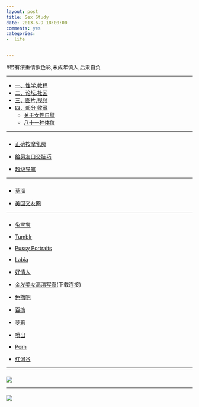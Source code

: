 ```yaml
---
layout: post
title: Sex Study 
date: 2013-6-9 18:00:00
comments: yes
categories:
-  life


---
```


#带有浓重情欲色彩,未成年慎入,后果自负

*****

*	[一、性学,教程](#yi)
*	[二、论坛,社区](#er)
*	[三、图片,视频](#san)
*	[四、部分 收藏](#si)
	*	[关于女性自慰](#ziwei)	
	*	[八十一种体位](#tiwei)

*****

<h3 id="yi"></h3>

*	 [正确按摩乳房](http://mp.weixin.qq.com/s?__biz=MjMyMzYyNzg2MA==&mid=204455332&idx=1&sn=c9f881e29a7a49f6313cb669ad239408#rd)

*	[给男友口交技巧](http://www.zhihu.com/question/22583617/answer/30804376)

*	[超级导航](http://www.scl123.com/)

*****

<h3 id="er"></h3>

*	[草溜](http://t66y.com/)

*	 [美国交友网](http://www.hookupcloud.com/)


*****

<h3 id="san"></h3>

*	 [兔宝宝](http://rabbitqueen.net/)

*	 [Tumblr](https://www.tumblr.com/)

*	 [Pussy Portraits](http://pussyportraits.tumblr.com/)

*	[Labia](http://irarou.tumblr.com)

*	[好情人](http://www.haoqingren.info/)

*	[金发美女高清写真](http://u.flzj.net/simple/down/203)(下载连接)

*	[色撸吧](http://xiao01.com/)

*	[百撸](http://www.bailu.xxx/)

*	[萝莉](http://bt.orzx.im/list.php?BoardID=2&ItemID=17) 

*	[喷出](https://www.tnaflix.com/hardcore-porn/love-to-squirt-1/video367954)

*	[Porn](http://www.porn.com/)

*	[红河谷](http://www.myhhg.com/) 


<!-- 其实也是   010203.-->


<!-- ◆◆◆91porn论坛1级 3级 4级.奶妈.幸福家园.69乐园黄金御花王朝.CL.东宫.红河谷.第一会所.***.欢乐夫妻.xing8.等账号 -->
<!-- Q1439065766 -->


*****

<h3 id="si"></h3>

<h4 id="ziwei"></h4>

![](http://ww1.sinaimg.cn/mw690/ae1f5766gw1eo6q7y9pqnj20fa3xce5y.jpg)

*****

<h4 id = "tiwei"></h4>

![](http://ww4.sinaimg.cn/mw690/ae1f5766gw1eo6q7r0wd3j20k06901de.jpg)
